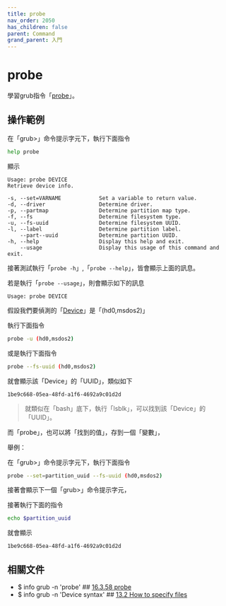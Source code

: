 ```yaml
---
title: probe
nav_order: 2050
has_children: false
parent: Command
grand_parent: 入門
---
```



# probe

學習grub指令「[probe](https://www.gnu.org/software/grub/manual/grub/html_node/probe.html#probe)」。


## 操作範例

在「grub>」命令提示字元下，執行下面指令

``` sh
help probe
```

顯示

```
Usage: probe DEVICE
Retrieve device info.

-s, --set=VARNAME            Set a variable to return value.
-d, --driver                 Determine driver.
-p, --partmap                Determine partition map type.
-f, --fs                     Determine filesystem type.
-u, --fs-uuid                Determine filesystem UUID.
-l, --label                  Determine partition label.
    --part--uuid             Determine partition UUID.
-h, --help                   Display this help and exit.
    --usage                  Display this usage of this command and exit.
```

接著測試執行「`probe -h`」,「`probe --help`」，皆會顯示上面的訊息。

若是執行「`probe --usage`」，則會顯示如下的訊息

```
Usage: probe DEVICE
```

假設我們要偵測的「[Device](https://www.gnu.org/software/grub/manual/grub/html_node/Device-syntax.html#Device-syntax)」是「(hd0,msdos2)」

執行下面指令

``` sh
probe -u (hd0,msdos2)
```

或是執行下面指令

``` sh
probe --fs-uuid (hd0,msdos2)
```

就會顯示該「Device」的「UUID」，類似如下

```
1be9c668-05ea-48fd-a1f6-4692a9c01d2d
```

> 就類似在「bash」底下，執行「lsblk」，可以找到該「Device」的「UUID」。

而「probe」，也可以將「找到的值」，存到一個「變數」，

舉例：

在「grub>」命令提示字元下，執行下面指令

``` sh
probe --set=partition_uuid --fs-uuid (hd0,msdos2)
```

接著會顯示下一個「grub>」命令提示字元，


接著執行下面的指令

``` sh
echo $partition_uuid
```

就會顯示

```
1be9c668-05ea-48fd-a1f6-4692a9c01d2d
```

## 相關文件

* $ info grub -n 'probe' ## [16.3.58 probe](https://www.gnu.org/software/grub/manual/grub/html_node/probe.html#probe)
* $ info grub -n 'Device syntax' ## [13.2 How to specify files](https://www.gnu.org/software/grub/manual/grub/html_node/File-name-syntax.html#File-name-syntax)
